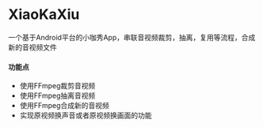 # XiaoKaXiu
一个基于Android平台的小咖秀App，串联音视频裁剪，抽离，复用等流程，合成新的音视频文件
#### 功能点
* 使用FFmpeg裁剪音视频
* 使用FFmpeg抽离音视频
* 使用FFmpeg合成新的音视频
* 实现原视频换声音或者原视频换画面的功能
